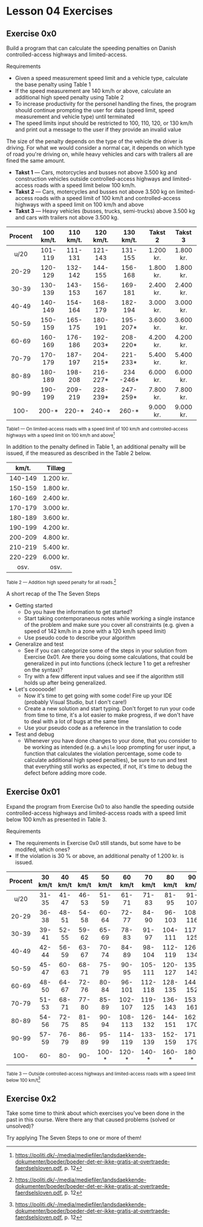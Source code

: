 # Lesson 04 Exercises

## Exercise 0x0
Build a program that can calculate the speeding penalties on Danish controlled-access highways and limited-access.

Requirements
- Given a speed measurement speed limit and a vehicle type, calculate the base penalty using Table 1
- If the speed measurement are 140 km/h or above, calculate an additional high speed penalty using Table 2
- To increase productivity for the personel handling the fines, the program should continue prompting the user for data (speed limit, speed measurement and vehicle type) until terminated
- The speed limits input should be restricted to 100, 110, 120, or 130 km/h and print out a message to the user if they provide an invalid value

The size of the penalty depends on the type of the vehicle the driver is driving. For what we would consider a normal car, it depends on which type of road you're driving on, while heavy vehicles and cars with trailers all are fined the same amount. 
- **Takst 1** — Cars, motorcycles and busses not above 3.500 kg and construction vehicles outside controlled-access highways and limited-access roads with a speed limit below 100 km/h.
- **Takst 2** — Cars, motercycles and busses not above 3.500 kg on limited-access roads with a speed limit of 100 km/t and controlled-access highways with a speed limit on 100 km/h and above
- **Takst 3** — Heavy vehicles (busses, trucks, semi-trucks) above 3.500 kg and cars with trailers not above 3.500 kg.

|Procent|100 km/t.|110 km/t.|120 km/t.|130 km/t.|Takst 2|Takst 3|
|:-:|:-:|:-:|:-:|:-:|:-:|:-:|
|u/20|101-119|111-131|121-143|131-155|1.200 kr.|1.800 kr.|
|20-29|120-129|132-142|144-155|156-168|1.800 kr.|1.800 kr.|
|30-39|130-139|143-153|156-167|169-181|2.400 kr.|2.400 kr.|
|40-49|140-149|154-164|168-179|182-194|3.000 kr.|3.000 kr.|
|50-59|150-159|165-175|180-191|195-207*|3.600 kr.|3.600 kr.|
|60-69|160-169|176-186|192-203*|208-220*|4.200 kr.|4.200 kr.|
|70-79|170-179|187-197|204-215*|221-233*|5.400 kr.|5.400 kr.|
|80-89|180-189|198-208|216-227*|234 -246*|6.000 kr.|6.000 kr.|
|90-99|190-199|209-219|228-239*|247-259*|7.800 kr.|7.800 kr.|
|100-|200-*|220-*|240-*|260-*|9.000 kr.|9.000 kr.|
<small>Table1 — On limited-access roads with a speed limit of 100 km/h and controlled-access highways with a speed limit on 100 km/h and above[^1]</small>

In addition to the penalty defined in Table 1, an additional penalty will be issued, if the measured as described in the Table 2 below.

|km/t.|Tillæg|
|:-:|:-:|
|140-149|1.200 kr.|
|150-159|1.800 kr.|
|160-169|2.400 kr.|
|170-179|3.000 kr.|
|180-189|3.600 kr.|
|190-199|4.200 kr.|
|200-209|4.800 kr.|
|210-219|5.400 kr.|
|220-229|6.000 kr.|
|osv.|osv.|
<small>Table 2 — Addition high speed penalty for all roads.[^1]</small>

A short recap of the The Seven Steps
- Getting started
  - Do you have the information to get started?
  - Start taking contemporaneous notes while working a single instance of the problem and make sure you cover all constraints (e.g. given a speed of 142 km/h in a zone with a 120 km/h speed limit)
  - Use pseudo code to describe your algorithm
- Generalize and test
  - See if you can categorize some of the steps in your solution from Exercise 0x01. Are there you doing some calculations, that could be generalized in put into functions (check lecture 1 to get a refresher on the syntax)?
  - Try with a few different input values and see if the algorithm still holds up after being generalized.
- Let's cooooode!
  - Now it's time to get going with some code! Fire up your IDE (probably Visual Studio, but I don't care!)
  - Create a new solution and start typing. Don't forget to run your code from time to time, it's a lot easier to make progress, if we don't have to deal with a lot of bugs at the same time
  - Use your pseudo code as a reference in the translation to code
- Test and debug
  - Whenever you have done changes to your done, that you consider to be working as intended (e.g. a `while` loop prompting for user input, a function that calculates the violation percentage, some code to calculate additional high speed penalties), be sure to run and test that everything still works as expected, if not, it's time to debug the defect before adding more code. 

## Exercise 0x01
Expand the program from Exercise 0x0 to also handle the speeding outside controlled-access highways and limited-access roads with a speed limit below 100 km/h as presented in Table 3.

Requirements
- The requirements in Exercise 0x0 still stands, but some have to be modifed, which ones?
- If the violation is 30 % or above, an additional penalty of 1.200 kr. is issued.

|Procent|30 km/t|40 km/t|45 km/t|50 km/t|60 km/t|70 km/t|80 km/t|90 km/t|Takst 1|Takst 3|
|:-:|:-:|:-:|:-:|:-:|:-:|:-:|:-:|:-:|:-:|:-:|
|u/20|31-35|41-47|46-53|51-59|61-71|71-83|81-95|91-107|1.200 kr.|1.800 kr.|
|20-29|36-38|48-51|54-58|60-64|72-77|84-90|96-103|108-116|1.800 kr.|1.800 kr.|
|30-39|39-41|52-55|59-62|65-69|78-83|91-97|104-111|117-125|1.800 kr.|2.400 kr.|
|40-49|42-44|56-59|63-67|70-74|84-89|98-104|112-119|126-134|2.400 kr.|3.000 kr.|
|50-59|45-47|60-63|68-71|75-79|90-95|105-111|120-127|135-143|2.400 kr.|3.600 kr.|
|60-69|48-50|64-67|72-76|80-84|96-101|112-118|128-135|144-152|3.000 kr.|4.200 kr.|
|70-79|51-53|68-71|77-80|85-89|102-107|119-125|136-143|153-161|3.600 kr.|5.400 kr.|
|80-89|54-56|72-75|81-85|90-94|108-113|126-132|144-151|162-170|4.200 kr.|6.000 kr.|
|90-99|57-59|76-79|86-89|95-99|114-119|133-139|152-159|171-179|5.400 kr.|7.800 kr.|
|100-|60-|80-|90-|100-*|120-*|140-*|160-*|180-*|6.000 kr.|9.000 kr.|
<small>Table 3 — Outside controlled-access highways and limited-access roads with a speed limit below 100 km/t[^1]</small>

## Exercise 0x2
Take some time to think about which exercises you've been done in the past in this course. Were there any that caused problems (solved or unsolved)?

Try applying The Seven Steps to one or more of them!

[^1]: https://politi.dk/-/media/mediefiler/landsdaekkende-dokumenter/boeder/boeder-det-er-ikke-gratis-at-overtraede-faerdselsloven.pdf, p. 12